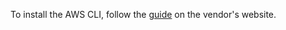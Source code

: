 To install the AWS CLI, follow the [guide](https://docs.aws.amazon.com/cli/latest/userguide/getting-started-install.html) on the vendor's website.